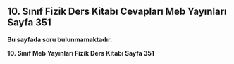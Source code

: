 ## 10. Sınıf Fizik Ders Kitabı Cevapları Meb Yayınları Sayfa 351

**Bu sayfada soru bulunmamaktadır.**

**10. Sınıf Meb Yayınları Fizik Ders Kitabı Sayfa 351**